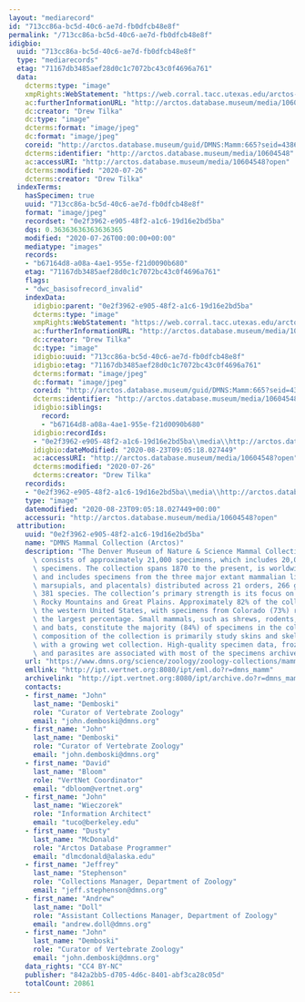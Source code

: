 ```yaml
---
layout: "mediarecord"
id: "713cc86a-bc5d-40c6-ae7d-fb0dfcb48e8f"
permalink: "/713cc86a-bc5d-40c6-ae7d-fb0dfcb48e8f"
idigbio:
  uuid: "713cc86a-bc5d-40c6-ae7d-fb0dfcb48e8f"
  type: "mediarecords"
  etag: "71167db3485aef28d0c1c7072bc43c0f4696a761"
  data:
    dcterms:type: "image"
    xmpRights:WebStatement: "https://web.corral.tacc.utexas.edu/arctos-s3/dtilka/2019-11-12/ZM_Lasiurus_cinereus_C66S33_01_04252019_ventral.jpg"
    ac:furtherInformationURL: "http://arctos.database.museum/media/10604548"
    dc:creator: "Drew Tilka"
    dc:type: "image"
    dcterms:format: "image/jpeg"
    dc:format: "image/jpeg"
    coreid: "http://arctos.database.museum/guid/DMNS:Mamm:665?seid=438653"
    dcterms:identifier: "http://arctos.database.museum/media/10604548"
    ac:accessURI: "http://arctos.database.museum/media/10604548?open"
    dcterms:modified: "2020-07-26"
    dcterms:creator: "Drew Tilka"
  indexTerms:
    hasSpecimen: true
    uuid: "713cc86a-bc5d-40c6-ae7d-fb0dfcb48e8f"
    format: "image/jpeg"
    recordset: "0e2f3962-e905-48f2-a1c6-19d16e2bd5ba"
    dqs: 0.36363636363636365
    modified: "2020-07-26T00:00:00+00:00"
    mediatype: "images"
    records:
    - "b67164d8-a08a-4ae1-955e-f21d0090b680"
    etag: "71167db3485aef28d0c1c7072bc43c0f4696a761"
    flags:
    - "dwc_basisofrecord_invalid"
    indexData:
      idigbio:parent: "0e2f3962-e905-48f2-a1c6-19d16e2bd5ba"
      dcterms:type: "image"
      xmpRights:WebStatement: "https://web.corral.tacc.utexas.edu/arctos-s3/dtilka/2019-11-12/ZM_Lasiurus_cinereus_C66S33_01_04252019_ventral.jpg"
      ac:furtherInformationURL: "http://arctos.database.museum/media/10604548"
      dc:creator: "Drew Tilka"
      dc:type: "image"
      idigbio:uuid: "713cc86a-bc5d-40c6-ae7d-fb0dfcb48e8f"
      idigbio:etag: "71167db3485aef28d0c1c7072bc43c0f4696a761"
      dcterms:format: "image/jpeg"
      dc:format: "image/jpeg"
      coreid: "http://arctos.database.museum/guid/DMNS:Mamm:665?seid=438653"
      dcterms:identifier: "http://arctos.database.museum/media/10604548"
      idigbio:siblings:
        record:
        - "b67164d8-a08a-4ae1-955e-f21d0090b680"
      idigbio:recordIds:
      - "0e2f3962-e905-48f2-a1c6-19d16e2bd5ba\\media\\http://arctos.database.museum/media/10604548"
      idigbio:dateModified: "2020-08-23T09:05:18.027449"
      ac:accessURI: "http://arctos.database.museum/media/10604548?open"
      dcterms:modified: "2020-07-26"
      dcterms:creator: "Drew Tilka"
    recordids:
    - "0e2f3962-e905-48f2-a1c6-19d16e2bd5ba\\media\\http://arctos.database.museum/media/10604548"
    type: "image"
    datemodified: "2020-08-23T09:05:18.027449+00:00"
    accessuri: "http://arctos.database.museum/media/10604548?open"
  attribution:
    uuid: "0e2f3962-e905-48f2-a1c6-19d16e2bd5ba"
    name: "DMNS Mammal Collection (Arctos)"
    description: "The Denver Museum of Nature & Science Mammal Collection currently\
      \ consists of approximately 21,000 specimens, which includes 20,000+ cataloged\
      \ specimens. The collection spans 1870 to the present, is worldwide in coverage,\
      \ and includes specimens from the three major extant mammalian lineages (monotremes,\
      \ marsupials, and placentals) distributed across 21 orders, 266 genera, and\
      \ 381 species. The collection’s primary strength is its focus on the southern\
      \ Rocky Mountains and Great Plains. Approximately 82% of the collection is from\
      \ the western United States, with specimens from Colorado (73%) representing\
      \ the largest percentage. Small mammals, such as shrews, rodents, lagomorphs,\
      \ and bats, constitute the majority (84%) of specimens in the collection. The\
      \ composition of the collection is primarily study skins and skeletal material,\
      \ with a growing wet collection. High-quality specimen data, frozen tissues,\
      \ and parasites are associated with most of the specimens archived since 2006."
    url: "https://www.dmns.org/science/zoology/zoology-collections/mammals/"
    emllink: "http://ipt.vertnet.org:8080/ipt/eml.do?r=dmns_mamm"
    archivelink: "http://ipt.vertnet.org:8080/ipt/archive.do?r=dmns_mamm"
    contacts:
    - first_name: "John"
      last_name: "Demboski"
      role: "Curator of Vertebrate Zoology"
      email: "john.demboski@dmns.org"
    - first_name: "John"
      last_name: "Demboski"
      role: "Curator of Vertebrate Zoology"
      email: "john.demboski@dmns.org"
    - first_name: "David"
      last_name: "Bloom"
      role: "VertNet Coordinator"
      email: "dbloom@vertnet.org"
    - first_name: "John"
      last_name: "Wieczorek"
      role: "Information Architect"
      email: "tuco@berkeley.edu"
    - first_name: "Dusty"
      last_name: "McDonald"
      role: "Arctos Database Programmer"
      email: "dlmcdonald@alaska.edu"
    - first_name: "Jeffrey"
      last_name: "Stephenson"
      role: "Collections Manager, Department of Zoology"
      email: "jeff.stephenson@dmns.org"
    - first_name: "Andrew"
      last_name: "Doll"
      role: "Assistant Collections Manager, Department of Zoology"
      email: "andrew.doll@dmns.org"
    - first_name: "John"
      last_name: "Demboski"
      role: "Curator of Vertebrate Zoology"
      email: "john.demboski@dmns.org"
    data_rights: "CC4 BY-NC"
    publisher: "842a2bb5-d705-4d6c-8401-abf3ca28c05d"
    totalCount: 20861
---
```

